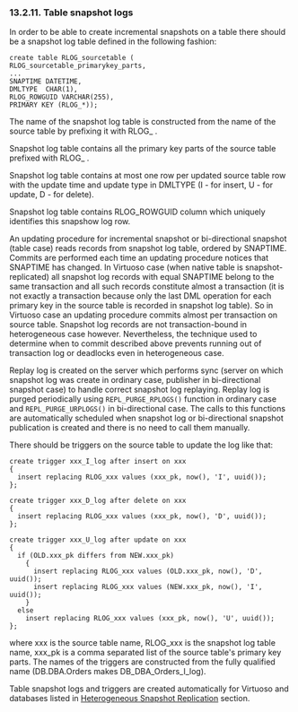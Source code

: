 <div>

<div>

<div>

<div>

### 13.2.11. Table snapshot logs

</div>

</div>

</div>

In order to be able to create incremental snapshots on a table there
should be a snapshot log table defined in the following fashion:

``` programlisting
create table RLOG_sourcetable (
RLOG_sourcetable_primarykey_parts,
...
SNAPTIME DATETIME,
DMLTYPE  CHAR(1),
RLOG_ROWGUID VARCHAR(255),
PRIMARY KEY (RLOG_*));
```

The name of the snapshot log table is constructed from the name of the
source table by prefixing it with RLOG\_ .

Snapshot log table contains all the primary key parts of the source
table prefixed with RLOG\_ .

Snapshot log table contains at most one row per updated source table row
with the update time and update type in DMLTYPE (I - for insert, U - for
update, D - for delete).

Snapshot log table contains RLOG_ROWGUID column which uniquely
identifies this snapshow log row.

An updating procedure for incremental snapshot or bi-directional
snapshot (table case) reads records from snapshot log table, ordered by
SNAPTIME. Commits are performed each time an updating procedure notices
that SNAPTIME has changed. In Virtuoso case (when native table is
snapshot-replicated) all snapshot log records with equal SNAPTIME belong
to the same transaction and all such records constitute almost a
transaction (it is not exactly a transaction because only the last DML
operation for each primary key in the source table is recorded in
snapshot log table). So in Virtuoso case an updating procedure commits
almost per transaction on source table. Snapshot log records are not
transaction-bound in heterogeneous case however. Nevertheless, the
technique used to determine when to commit described above prevents
running out of transaction log or deadlocks even in heterogeneous case.

Replay log is created on the server which performs sync (server on which
snapshot log was create in ordinary case, publisher in bi-directional
snapshot case) to handle correct snapshot log replaying. Replay log is
purged periodically using `REPL_PURGE_RPLOGS()` function in ordinary
case and `REPL_PURGE_URPLOGS()` in bi-directional case. The calls to
this functions are automatically scheduled when snapshot log or
bi-directional snapshot publication is created and there is no need to
call them manually.

There should be triggers on the source table to update the log like
that:

``` programlisting
create trigger xxx_I_log after insert on xxx
{
  insert replacing RLOG_xxx values (xxx_pk, now(), 'I', uuid());
};

create trigger xxx_D_log after delete on xxx
{
  insert replacing RLOG_xxx values (xxx_pk, now(), 'D', uuid());
};

create trigger xxx_U_log after update on xxx
{
  if (OLD.xxx_pk differs from NEW.xxx_pk)
    {
      insert replacing RLOG_xxx values (OLD.xxx_pk, now(), 'D', uuid());
      insert replacing RLOG_xxx values (NEW.xxx_pk, now(), 'I', uuid());
    }
  else
    insert replacing RLOG_xxx values (xxx_pk, now(), 'U', uuid());
};
```

where xxx is the source table name, RLOG_xxx is the snapshot log table
name, xxx_pk is a comma separated list of the source table's primary key
parts. The names of the triggers are constructed from the fully
qualified name (DB.DBA.Orders makes DB_DBA_Orders_I_log).

Table snapshot logs and triggers are created automatically for Virtuoso
and databases listed in <a href="snpheter.html" class="link"
title="13.2.6. Heterogeneous snapshot replication">Heterogeneous
Snapshot Replication</a> section.

</div>
